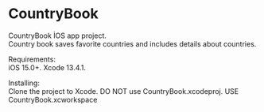 # CountryBook
CountryBook İOS app project.  
Country book saves favorite countries and includes details about countries.  

Requirements:  
iOS 15.0+. 
Xcode 13.4.1. 

Installing:  
Clone the project to Xcode.
DO NOT use CountryBook.xcodeproj. USE CountryBook.xcworkspace


